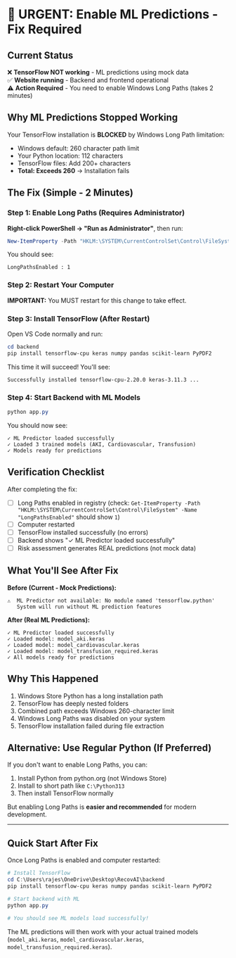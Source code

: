 # 🔧 URGENT: Enable ML Predictions - Fix Required

## Current Status

❌ **TensorFlow NOT working** - ML predictions using mock data  
✅ **Website running** - Backend and frontend operational  
⚠️ **Action Required** - You need to enable Windows Long Paths (takes 2 minutes)

## Why ML Predictions Stopped Working

Your TensorFlow installation is **BLOCKED** by Windows Long Path limitation:

- Windows default: 260 character path limit
- Your Python location: 112 characters
- TensorFlow files: Add 200+ characters
- **Total: Exceeds 260** → Installation fails

## The Fix (Simple - 2 Minutes)

### Step 1: Enable Long Paths (Requires Administrator)

**Right-click PowerShell → "Run as Administrator"**, then run:

```powershell
New-ItemProperty -Path "HKLM:\SYSTEM\CurrentControlSet\Control\FileSystem" -Name "LongPathsEnabled" -Value 1 -PropertyType DWORD -Force
```

You should see:

```
LongPathsEnabled : 1
```

### Step 2: Restart Your Computer

**IMPORTANT:** You MUST restart for this change to take effect.

### Step 3: Install TensorFlow (After Restart)

Open VS Code normally and run:

```powershell
cd backend
pip install tensorflow-cpu keras numpy pandas scikit-learn PyPDF2
```

This time it will succeed! You'll see:

```
Successfully installed tensorflow-cpu-2.20.0 keras-3.11.3 ...
```

### Step 4: Start Backend with ML Models

```powershell
python app.py
```

You should now see:

```
✓ ML Predictor loaded successfully
✓ Loaded 3 trained models (AKI, Cardiovascular, Transfusion)
✓ Models ready for predictions
```

## Verification Checklist

After completing the fix:

- [ ] Long Paths enabled in registry (check: `Get-ItemProperty -Path "HKLM:\SYSTEM\CurrentControlSet\Control\FileSystem" -Name "LongPathsEnabled"` should show `1`)
- [ ] Computer restarted
- [ ] TensorFlow installed successfully (no errors)
- [ ] Backend shows "✓ ML Predictor loaded successfully"
- [ ] Risk assessment generates REAL predictions (not mock data)

## What You'll See After Fix

**Before (Current - Mock Predictions):**

```
⚠️  ML Predictor not available: No module named 'tensorflow.python'
   System will run without ML prediction features
```

**After (Real ML Predictions):**

```
✓ ML Predictor loaded successfully
✓ Loaded model: model_aki.keras
✓ Loaded model: model_cardiovascular.keras
✓ Loaded model: model_transfusion_required.keras
✓ All models ready for predictions
```

## Why This Happened

1. Windows Store Python has a long installation path
2. TensorFlow has deeply nested folders
3. Combined path exceeds Windows 260-character limit
4. Windows Long Paths was disabled on your system
5. TensorFlow installation failed during file extraction

## Alternative: Use Regular Python (If Preferred)

If you don't want to enable Long Paths, you can:

1. Install Python from python.org (not Windows Store)
2. Install to short path like `C:\Python313`
3. Then install TensorFlow normally

But enabling Long Paths is **easier and recommended** for modern development.

---

## Quick Start After Fix

Once Long Paths is enabled and computer restarted:

```powershell
# Install TensorFlow
cd C:\Users\rajes\OneDrive\Desktop\RecovAI\backend
pip install tensorflow-cpu keras numpy pandas scikit-learn PyPDF2

# Start backend with ML
python app.py

# You should see ML models load successfully!
```

The ML predictions will then work with your actual trained models (`model_aki.keras`, `model_cardiovascular.keras`, `model_transfusion_required.keras`).
